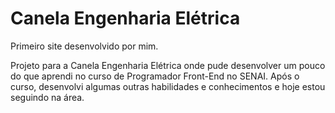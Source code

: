 # Canela Engenharia Elétrica
Primeiro site desenvolvido por mim.

Projeto para a Canela Engenharia Elétrica onde pude desenvolver um pouco do que aprendi no curso de Programador Front-End no SENAI. 
Após o curso, desenvolvi algumas outras habilidades e conhecimentos e hoje estou seguindo na área. 
